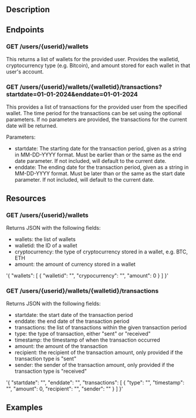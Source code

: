 ## Description

## Endpoints

### GET /users/{userid}/wallets

This returns a list of wallets for the provided user. Provides the walletid, cryptocurrency type (e.g. Bitcoin), and amount stored for each wallet in that user's account.

### GET /users/{userid}/wallets/{walletid}/transactions?startdate=01-01-2024&enddate=01-01-2024

This provides a list of transactions for the provided user from the specified wallet. The time period for the transactions can be set using the optional parameters. If no parameters are provided, the transactions for the current date will be returned.

Parameters:
* startdate: The starting date for the transaction period, given as a string in MM-DD-YYYY format. Must be earlier than or the same as the end date parameter. If not included, will default to the current date.
* enddate: The ending date for the transaction period, given as a string in MM-DD-YYYY format. Must be later than or the same as the start date parameter. If not included, will default to the current date.

## Resources

### GET /users/{userid}/wallets

Returns JSON with the following fields:
* wallets: the list of wallets
* walletid: the ID of a wallet
* cryptocurrency: the type of cryptocurrency stored in a wallet, e.g. BTC, ETH
* amount: the amount of currency stored in a wallet

'{
    "wallets": [
        {
            "walletid": "",
            "crypocurrency": "",
            "amount": 0
        }
    ]
}'

### GET /users/{userid}/wallets/{walletid}/transactions

Returns JSON with the following fields:
* startdate: the start date of the transaction period
* enddate: the end date of the transaction period
* transactions: the list of transactions within the given transaction period
* type: the type of transaction, either "sent" or "received"
* timestamp: the timestamp of when the transaction occurred
* amount: the amount of the transaction
* recipient: the recipient of the transaction amount, only provided if the transaction type is "sent"
* sender: the sender of the transaction amount, only provided if the transaction type is "received"

'{
    "startdate": "",
    "enddate": "",
    "transactions": [
        {
            "type": "",
            "timestamp": "",
            "amount": 0,
            "recipient": "",
            "sender": ""
        }
    ]
}'

## Examples